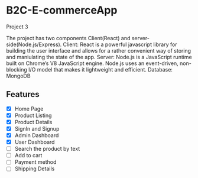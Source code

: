 
# B2C-E-commerceApp
Project 3 

The project has two components Client(React) and server-side(Node.js/Express). Client: React is a powerful javascript library for building the user interface and allows for a rather convenient way of storing and maniulating the state of the app. Server: Node.js is a JavaScript runtime built on Chrome’s V8 JavaScript engine. Node.js uses an event-driven, non-blocking I/O model that makes it lightweight and efficient.
Database: MongoDB



## Features
- [x] Home Page
- [x] Product Listing
- [x] Product Details
- [x] SignIn and Signup
- [x] Admin Dashboard
- [x] User Dashboard
- [ ] Search the product by text
- [ ] Add to cart
- [ ] Payment method
- [ ] Shipping Details
